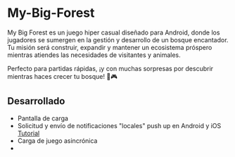 # My-Big-Forest

My Big Forest es un juego hiper casual diseñado para Android, donde los jugadores se sumergen en la gestión y desarrollo de un bosque encantador. Tu misión será construir, expandir y mantener un ecosistema próspero mientras atiendes las necesidades de visitantes y animales.

Perfecto para partidas rápidas, ¡y con muchas sorpresas por descubrir mientras haces crecer tu bosque! 🌲🎮

## Desarrollado
- Pantalla de carga
- Solicitud y envío de notificaciones "locales" push up en Android y iOS [Tutorial](https://www.youtube.com/watch?v=ulCH0Cd4b_I)
- Carga de juego asincrónica
- 